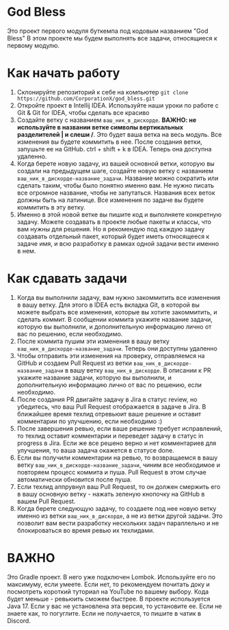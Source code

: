 # God Bless

Это проект первого модуля буткемпа под кодовым названием "God Bless"
В этом проекте мы будем выполнять все задачи, относящиеся к первому модулю.

# Как начать работу

1. Склонируйте репозиторий к себе на компьютер
   `git clone https://github.com/CorporationX/god_bless.git`
2. Откройте проект в Intellij IDEA. Используйте наши уроки по работе с Git & Git for IDEA, чтобы сделать все красиво
3. Создайте ветку с названием `ваш_ник_в_дискорде`. **ВАЖНО: не используйте в названии ветке символы вертикальных
   разделителей | и слеши \/**. Это будет ваша ветка на весь модуль. Все изменения вы будете коммитить в нее. После
   создания ветки, запушьте ее на GitHub. ctrl + shift + k в IDEA. Теперь она доступна удаленно.
4. Когда берете новую задачу, из вашей основной ветки, которую вы создали на предыдущем шаге, создайте новую ветку с
   названием `ваш_ник_в_дискорде-название_задачи`. Название можно сократить или сделать таким, чтобы было понятно именно
   вам. Не нужно писать все огромное название, чтобы не запутаться. Названия всех веток должны быть на латинице. Все
   изменения по задаче вы будете коммитить в эту ветку.
5. Именно в этой новой ветке вы пишите код и выполняете конкретную задачу. Можете создавать в проекте любые пакеты и
   классы, что вам нужны для решения. Но я рекомендую под каждую задачу создавать отдельный пакет, который будет иметь
   относящееся к задаче имя, и всю разработку в рамках одной задачи вести именно в нем.

# Как сдавать задачи

1. Когда вы выполнили задачу, вам нужно закоммитить все изменения в вашу ветку. Для этого в IDEA есть вкладка Git, в
   которой вы можете выбрать все изменения, которые вы хотите закоммитить, и сделать коммит. В сообщении коммита укажите
   название задачи, которую вы выполнили, и дополнительную информацию лично от вас по решению, если необходимо.
2. После коммита пушим эти изменения в вашу ветку `ваш_ник_в_дискорде-название_задачи`. Теперь они доступны удаленно
3. Чтобы отправить эти изменения на проверку, отправляемся на GitHub и создаем Pull Request из
   ветки `ваш_ник_в_дискорде-название_задачи` в вашу ветку `ваш_ник_в_дискорде`. В описании к PR укажите название
   задачи, которую вы выполнили, и дополнительную информацию лично от вас по решению, если необходимо.
4. После создания PR двигайте задачу в Jira в статус review, но убедитесь, что ваш Pull Request отображается в задаче в
   Jira. В ближайшее время техлид отревьюит ваше решение и оставит комментарии по улучшению, если необходимо :)
5. После завершения ревью, если ваше решение требует исправлений, то техлид оставит комментарии и переведет задачу в
   статус in progress в Jira. Если же все решено верно и нет комментариев для улучшения, то ваша задача окажется в
   статусе done.
6. Если вы получили комментарии на ревью, то возвращаемся в вашу ветку `ваш_ник_в_дискорде-название_задачи`, чиним все
   необходимое и повторяем процесс коммита и пуша. Pull Request в этом случае автоматически обновится после пуша.
7. Если техлид аппрувнул ваш Pull Request, то он должен смержить его в вашу основную ветку - нажать зеленую кнопочку на
   GitHub в вашем Pull Request.
8. Когда берете следующую задачу, то создаете под нее новую ветку именно из ветки `ваш_ник_в_дискорде`, а не из ветки
   другой задачи. Это позволит вам вести разработку нескольких задач параллельно и не блокироваться во время ревью их
   техлидами.

# ВАЖНО

Это Gradle проект. В него уже подключен Lombok. Используйте его по максимуму, если умеете. Если нет, то рекомендуем
почитать доку и посмотреть короткий туториал на YouTube по вашему выбору. Кода будет меньше - ревьюить сможем быстрее.
В проекте используется Java 17. Если у вас не установлена эта версия, то установите ее. Если не знаете как, то
погуглите. Если не получается, то пишите в чатик в Discord.
